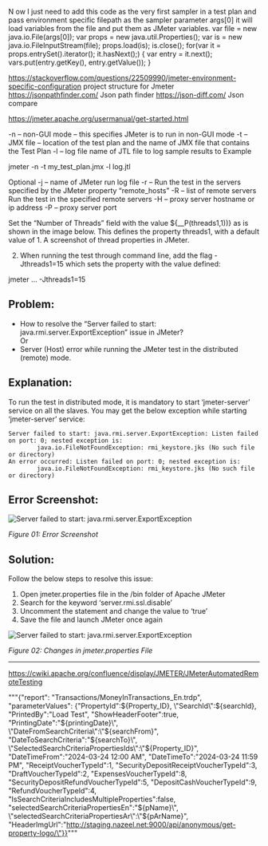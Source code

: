 
N ow I just need to add this code as the very first sampler in a test plan and pass environment specific filepath as the sampler parameter args[0] it will load variables from the file and put them as JMeter variables.
var file = new java.io.File(args[0]);
var props = new java.util.Properties();
var is = new java.io.FileInputStream(file);
props.load(is);
is.close();
for(var it = props.entrySet().iterator(); it.hasNext();)
{
    var entry = it.next();
    vars.put(entry.getKey(), entry.getValue());
}


https://stackoverflow.com/questions/22509990/jmeter-environment-specific-configuration     project structure for Jmeter
https://jsonpathfinder.com/                      Json path finder
https://json-diff.com/                           Json compare




https://jmeter.apache.org/usermanual/get-started.html

-n – non-GUI mode – this specifies JMeter is to run in non-GUI mode
-t – JMX file – location of the test plan and the name of JMX file that contains the Test Plan
-l – log file name of JTL file to log sample results to
Example

jmeter -n -t my_test_plan.jmx -l log.jtl


Optional
-j – name of JMeter run log file
-r – Run the test in the servers specified by the JMeter property “remote_hosts”
-R – list of remote servers Run the test in the specified remote servers
-H – proxy server hostname or ip address
-P – proxy server port



Set the “Number of Threads” field with the value ${__P(threads1,1))} as is shown in the image below. This defines the property threads1, with a default value of 1.
A screenshot of thread properties in JMeter.


2. When running the test through command line, add the flag -Jthreads1=15 which sets the property with the value defined:

jmeter … -Jthreads1=15



Problem:
--------

*   How to resolve the “Server failed to start: java.rmi.server.ExportException” issue in JMeter?  
    Or
*   Server (Host) error while running the JMeter test in the distributed (remote) mode.

Explanation:
------------

To run the test in distributed mode, it is mandatory to start ‘jmeter-server’ service on all the slaves. You may get the below exception while starting ‘jmeter-server’ service:

    Server failed to start: java.rmi.server.ExportException: Listen failed on port: 0; nested exception is:
            java.io.FileNotFoundException: rmi_keystore.jks (No such file or directory)
    An error occurred: Listen failed on port: 0; nested exception is:
            java.io.FileNotFoundException: rmi_keystore.jks (No such file or directory)

Error Screenshot:
-----------------

![Server failed to start: java.rmi.server.ExportException](https://www.perfmatrix.com/wp-content/uploads/2019/06/Distributed-Testing-in-JMeter-02-1024x102.jpg)

_Figure 01: Error Screenshot_

Solution:
---------

Follow the below steps to resolve this issue:

1.  Open jmeter.properties file in the /bin folder of Apache JMeter
2.  Search for the keyword ‘server.rmi.ssl.disable’
3.  Uncomment the statement and change the value to ‘true’
4.  Save the file and launch JMeter once again

![Server failed to start: java.rmi.server.ExportException](https://www.perfmatrix.com/wp-content/uploads/2019/06/Distributed-Testing-in-JMeter-03.jpg)

_Figure 02: Changes in jmeter.properties File_

* * *

https://cwiki.apache.org/confluence/display/JMETER/JMeterAutomatedRemoteTesting

"""{\"report\": \"Transactions/MoneyInTransactions_En.trdp\",
\"parameterValues\": {\"PropertyId\":${Property_ID},
\"SearchId\":${searchId},
\"PrintedBy\":\"Load Test\",
\"ShowHeaderFooter\":true,
\"PrintingDate\":\"${printingDate}\",
\"DateFromSearchCriteria\":\"${searchFrom}\",
\"DateToSearchCriteria\":\"${searchTo}\",
\"SelectedSearchCriteriaPropertiesIds\":\"${Property_ID}\",
\"DateTimeFrom\":\"2024-03-24 12:00 AM\",
\"DateTimeTo\":\"2024-03-24 11:59 PM\",
\"ReceiptVoucherTypeId\":1,
\"SecurityDepositReceiptVoucherTypeId\":3,\
\"DraftVoucherTypeId\":2,
\"ExpensesVoucherTypeId\":8,
\"SecurityDepositRefundVoucherTypeId\":5,
\"DepositCashVoucherTypeId\":9,
\"RefundVoucherTypeId\":4,
\"IsSearchCriteriaIncludesMultipleProperties\":false,
\"selectedSearchCriteriaPropertiesEn\":\"${pName}\",
\"selectedSearchCriteriaPropertiesAr\":\"${pArName}\",
\"HeaderImgUrl\":\"http://staging.nazeel.net:9000/api/anonymous/get-property-logo/\"}}"""